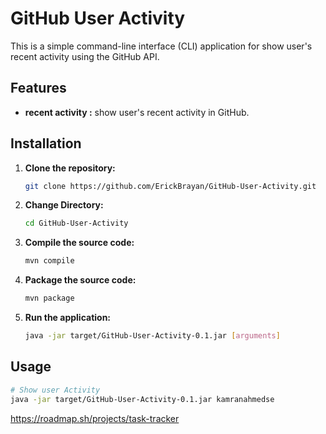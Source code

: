 # GitHub User Activity
This is a simple command-line interface (CLI) application for show user's recent activity using the GitHub API.

## Features

- **recent activity :** show user's recent activity in GitHub.

## Installation

1. **Clone the repository:**
   ```bash
   git clone https://github.com/ErickBrayan/GitHub-User-Activity.git

2. **Change Directory:**
   ```bash
   cd GitHub-User-Activity

3. **Compile the source code:**
   ```bash
   mvn compile

4. **Package the source code:**
    ```bash
   mvn package
   
5. **Run the application:**
    ```bash
   java -jar target/GitHub-User-Activity-0.1.jar [arguments]
   ```

## Usage
```bash
# Show user Activity
java -jar target/GitHub-User-Activity-0.1.jar kamranahmedse

```
https://roadmap.sh/projects/task-tracker
